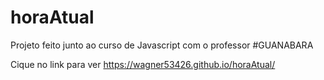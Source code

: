 # horaAtual

Projeto feito junto ao curso de Javascript com o professor #GUANABARA  

Cique no link para ver https://wagner53426.github.io/horaAtual/
